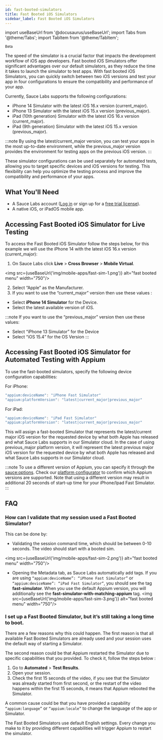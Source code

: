 ```yaml
---
id: fast-booted-simulators
title: Fast Booted iOS Simulators
sidebar_label: Fast Booted iOS Simulators
---
```


import useBaseUrl from '@docusaurus/useBaseUrl';
import Tabs from '@theme/Tabs';
import TabItem from '@theme/TabItem';

<p><small><span className="sauceDBlue">Beta</span></small></p>

The speed of the simulator is a crucial factor that impacts the development workflow of iOS app developers. Fast booted iOS Simulators offer significant advantages over our default simulators, as they reduce the time it takes to launch the simulator to test apps. With fast booted iOS Simulators, you can quickly switch between two iOS versions and test your app in four configurations to ensure the compatibility and performance of your app. 

Currently, Sauce Labs supports the following configurations: 

- iPhone 14 Simulator with the latest iOS 16.x version (current_major).
- iPhone 13 Simulator with the latest iOS 15.x version (previous_major).
- iPad (10th generation) Simulator with the latest iOS 16.x version (current_major).
- iPad (9th generation) Simulator with the latest iOS 15.x version (previous_major).

:::note
By using the latest/current_major version, you can test your apps in the most up-to-date environment, while the previous_major version provides the environment for testing apps on the previous iOS version.
:::

These simulator configurations can be used separately for automated tests, allowing you to target specific devices and iOS versions for testing. This flexibility can help you optimize the testing process and improve the compatibility and performance of your apps.

## What You'll Need

- A Sauce Labs account ([Log in](https://accounts.saucelabs.com/am/XUI/#login/) or sign up for a [free trial license](https://saucelabs.com/sign-up)).
- A native iOS, or iPadOS mobile app.

## Accessing Fast Booted iOS Simulator for Live Testing

To access the Fast Booted iOS Simulator follow the steps below, for this example we will use the iPhone 14 with the latest iOS 16.x version (current_major):

1. On Sauce Labs click **Live** > **Cross Browser** > **Mobile Virtual**.
   
<img src={useBaseUrl('img/mobile-apps/fast-sim-1.png')} alt="fast booted menu" width="750"/>

2. Select “Apple” as the Manufacturer.
3. If you want to use the “current_major” version then use these values :
- Select **iPhone 14 Simulator** for the Device.
- Select the latest available version of iOS.


:::note 
If you want to use the “previous_major” version then use these values:
- Select “iPhone 13 Simulator” for the Device
- Select “iOS 15.4” for the OS Version
:::

## Accessing Fast Booted iOS Simulator for Automated Testing with Appium

To use the fast-booted simulators, specify the following device configuration capabilities:

For iPhone:

```java
"appium:deviceName": "iPhone Fast Simulator"
"appium:platformVersion": "latest|current_major|previous_major"
```

For iPad:

```java
"appium:deviceName": "iPad Fast Simulator"
"appium:platformVersion": "latest|current_major|previous_major"
```

This will assign a fast-booted Simulator that represents the latest/current major iOS version for the requested device by what both Apple has released and what Sauce Labs supports in our Simulator cloud. In the case of using previous_major platform version, it will represent the latest previous major iOS version for the requested device by what both Apple has released and what Sauce Labs supports in our Simulator cloud.

:::note
To use a different version of Appium, you can specify it through the [sauce:options](https://docs.saucelabs.com/dev/test-configuration-options/#appiumversion). Check our [platform configurator](https://saucelabs.com/products/platform-configurator#/) to confirm which Appium versions are supported. Note that using a different version may result in additional 20 seconds of start-up time for your iPhone/Ipad Fast Simulator.
:::


## FAQ


### How can I validate that my session used a Fast Booted Simulator?

This can be done by:

- Validating the session command time, which should be between 0-10 seconds. The video should start with a booted sim.
  
<img src={useBaseUrl('img/mobile-apps/fast-sim-2.png')} alt="fast booted menu" width="750"/>



- Opening the Metadata tab, as Sauce Labs automatically add tags.
If you are using `“appium:deviceName”: “iPhone Fast Simulator”` or `“appium:deviceName”: “iPad Fast Simulator”`, you should see the tag **fast-simulator**. When you use the default Appium version, you will additionally see the **fast-simulator-with-matching-appium** tag.
<img src={useBaseUrl('img/mobile-apps/fast-sim-3.png')} alt="fast booted menu" width="750"/>

### I set up a Fast Booted Simulator, but it’s still taking a long time to boot.


There are a few reasons why this could happen. The first reason is that all available Fast Booted Simulators are already used and your session uses the default way of starting a Simulator. 

The second reason could be that Appium restarted the Simulator due to specific capabilities that you provided. To check it, follow the steps below :
1. Go to **Automated** > **Test Results**.
2. Open your session.
3. Check the first 15 seconds of the video, if you see that the Simulator was already started from first second, or the restart of the video happens within the first 15 seconds, it means that Appium rebooted the Simulator. 

A common cause could be that you have provided a capability `“appium:language”` or `“appium:locale”` to change the language of the app or Simulator.

The Fast Booted Simulators use default English settings. Every change you make to it by providing different capabilities will trigger Appium to restart the simulator.



